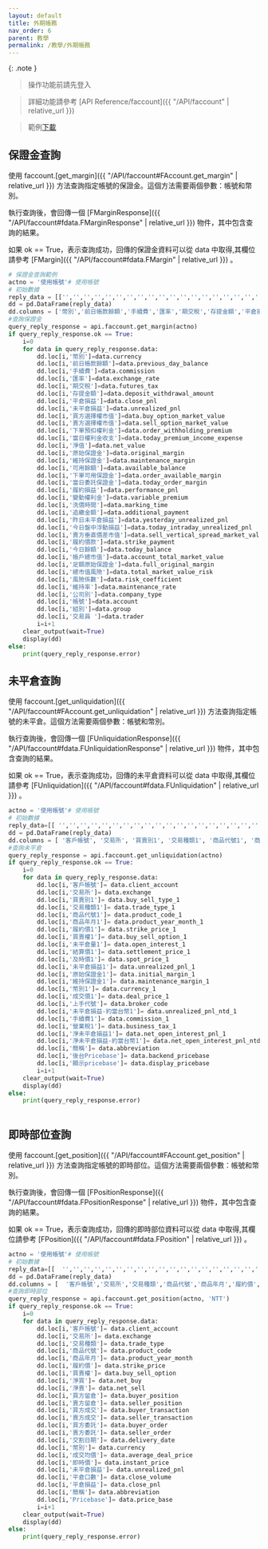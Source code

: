 ```yaml
---
layout: default
title: 外期帳務
nav_order: 6
parent: 教學
permalink: /教學/外期帳務
--- 
```

{: .note }
> 操作功能前請先登入

> 詳細功能請參考 [API Reference/faccount]({{ "/API/faccount" | relative_url }})

> 範例[下載](sample/外期帳務範例.ipynb)

## 保證金查詢
使用 faccount.[get_margin]({{ "/API/faccount#FAccount.get_margin" | relative_url }}) 方法查詢指定帳號的保證金。這個方法需要兩個參數：帳號和幣別。

執行查詢後，會回傳一個 [FMarginResponse]({{ "/API/faccount#fdata.FMarginResponse" | relative_url }}) 物件，其中包含查詢的結果。

如果 ok == True，表示查詢成功，回傳的保證金資料可以從  data 中取得,其欄位請參考 [FMargin]({{ "/API/faccount#fdata.FMargin" | relative_url }}) 。 


```python
# 保證金查詢範例
actno = '使用帳號'# 使用帳號
# 初始數據
reply_data = [['','','','','','','','','','','','','','','','','','','','','','','','','','','','','','','','','','','','']]
dd = pd.DataFrame(reply_data)
dd.columns = ['幣別','前日帳款餘額','手續費','匯率','期交稅','存提金額','平倉損益','未平倉損益','買方選擇權市值','賣方選擇權市值','下單預扣權利金','當日權利金收支','淨值','原始保證金','維持保證金','可用餘額','下單可用保證金','當日委託保證金','履約損益','變動權利金','洗價時間','追繳金額','昨日未平倉損益','今日盤中浮動損益','賣方垂直價差市值','履約價款','今日餘額','帳戶總市值','足額原始保證金','總市值風險','風險係數','維持率','公司別','帳號','組別','交易員']
#查詢保證金
query_reply_response = api.faccount.get_margin(actno)
if query_reply_response.ok == True:
    i=0
    for data in query_reply_response.data:   
        dd.loc[i,'幣別']=data.currency
        dd.loc[i,'前日帳款餘額']=data.previous_day_balance
        dd.loc[i,'手續費']=data.commission
        dd.loc[i,'匯率']=data.exchange_rate
        dd.loc[i,'期交稅']=data.futures_tax
        dd.loc[i,'存提金額']=data.deposit_withdrawal_amount
        dd.loc[i,'平倉損益']=data.close_pnl
        dd.loc[i,'未平倉損益']=data.unrealized_pnl
        dd.loc[i,'買方選擇權市值']=data.buy_option_market_value
        dd.loc[i,'賣方選擇權市值']=data.sell_option_market_value
        dd.loc[i,'下單預扣權利金']=data.order_withholding_premium
        dd.loc[i,'當日權利金收支']=data.today_premium_income_expense
        dd.loc[i,'淨值']=data.net_value
        dd.loc[i,'原始保證金']=data.original_margin
        dd.loc[i,'維持保證金']=data.maintenance_margin
        dd.loc[i,'可用餘額']=data.available_balance
        dd.loc[i,'下單可用保證金']=data.order_available_margin
        dd.loc[i,'當日委託保證金']=data.today_order_margin
        dd.loc[i,'履約損益']=data.performance_pnl
        dd.loc[i,'變動權利金']=data.variable_premium
        dd.loc[i,'洗價時間']=data.marking_time
        dd.loc[i,'追繳金額']=data.additional_payment
        dd.loc[i,'昨日未平倉損益']=data.yesterday_unrealized_pnl
        dd.loc[i,'今日盤中浮動損益']=data.today_intraday_unrealized_pnl
        dd.loc[i,'賣方垂直價差市值']=data.sell_vertical_spread_market_value
        dd.loc[i,'履約價款']=data.strike_payment
        dd.loc[i,'今日餘額']=data.today_balance
        dd.loc[i,'帳戶總市值']=data.account_total_market_value
        dd.loc[i,'足額原始保證金']=data.full_original_margin
        dd.loc[i,'總市值風險']=data.total_market_value_risk
        dd.loc[i,'風險係數']=data.risk_coefficient
        dd.loc[i,'維持率']=data.maintenance_rate
        dd.loc[i,'公司別']=data.company_type
        dd.loc[i,'帳號']=data.account
        dd.loc[i,'組別']=data.group
        dd.loc[i,'交易員 ']=data.trader 
        i=i+1 
    clear_output(wait=True)
    display(dd)
else:
    print(query_reply_response.error)

```
 

## 未平倉查詢
使用 faccount.[get_unliquidation]({{ "/API/faccount#FAccount.get_unliquidation" | relative_url }}) 方法查詢指定帳號的未平倉。這個方法需要兩個參數：帳號和幣別。

執行查詢後，會回傳一個 [FUnliquidationResponse]({{ "/API/faccount#fdata.FUnliquidationResponse" | relative_url }}) 物件，其中包含查詢的結果。

如果 ok == True，表示查詢成功，回傳的未平倉資料可以從  data 中取得,其欄位請參考 [FUnliquidation]({{ "/API/faccount#fdata.FUnliquidation" | relative_url }}) 。 


```python
actno = '使用帳號'# 使用帳號
# 初始數據
reply_data=[[ '','','','','','','','','','','','','','','','','','','','','','','','','']]
dd = pd.DataFrame(reply_data)
dd.columns = [ '客戶帳號', '交易所', '買賣別1', '交易種類1', '商品代號1', '商品年月1', '履約價1', '買賣權1', '未平倉量1', '結算價1', '及時價1', '未平倉損益1', '原始保證金1', '維持保證金1', '幣別1', '成交價1', '上手代號', '未平倉損益-約當台幣1', '手續費1', '營業稅1', '淨未平倉損益1', '淨未平倉損益-約當台幣1', '簡稱', '後台Pricebase', '顯示pricebase']
#查詢未平倉
query_reply_response = api.faccount.get_unliquidation(actno)
if query_reply_response.ok == True:
    i=0
    for data in query_reply_response.data:   
        dd.loc[i,'客戶帳號']= data.client_account
        dd.loc[i,'交易所']= data.exchange
        dd.loc[i,'買賣別1']= data.buy_sell_type_1
        dd.loc[i,'交易種類1']= data.trade_type_1
        dd.loc[i,'商品代號1']= data.product_code_1
        dd.loc[i,'商品年月1']= data.product_year_month_1
        dd.loc[i,'履約價1']= data.strike_price_1
        dd.loc[i,'買賣權1']= data.buy_sell_option_1
        dd.loc[i,'未平倉量1']= data.open_interest_1
        dd.loc[i,'結算價1']= data.settlement_price_1
        dd.loc[i,'及時價1']= data.spot_price_1
        dd.loc[i,'未平倉損益1']= data.unrealized_pnl_1
        dd.loc[i,'原始保證金1']= data.initial_margin_1
        dd.loc[i,'維持保證金1']= data.maintenance_margin_1
        dd.loc[i,'幣別1']= data.currency_1
        dd.loc[i,'成交價1']= data.deal_price_1
        dd.loc[i,'上手代號']= data.broker_code
        dd.loc[i,'未平倉損益-約當台幣1']= data.unrealized_pnl_ntd_1
        dd.loc[i,'手續費1']= data.commission_1
        dd.loc[i,'營業稅1']= data.business_tax_1
        dd.loc[i,'淨未平倉損益1']= data.net_open_interest_pnl_1
        dd.loc[i,'淨未平倉損益-約當台幣1']= data.net_open_interest_pnl_ntd_1 
        dd.loc[i,'簡稱']= data.abbreviation
        dd.loc[i,'後台Pricebase']= data.backend_pricebase
        dd.loc[i,'顯示pricebase']= data.display_pricebase
        i=i+1  
    clear_output(wait=True)
    display(dd)
else:
    print(query_reply_response.error) 



```

## 即時部位查詢
使用 faccount.[get_position]({{ "/API/faccount#FAccount.get_position" | relative_url }}) 方法查詢指定帳號的即時部位。這個方法需要兩個參數：帳號和幣別。

執行查詢後，會回傳一個 [FPositionResponse]({{ "/API/faccount#fdata.FPositionResponse" | relative_url }}) 物件，其中包含查詢的結果。

如果 ok == True，表示查詢成功，回傳的即時部位資料可以從  data 中取得,其欄位請參考 [FPosition]({{ "/API/faccount#fdata.FPosition" | relative_url }}) 。 

```python
actno = '使用帳號'# 使用帳號
# 初始數據
reply_data=[[  '','','','','','','','','','','','','','','','','','','','','','','','']]
dd = pd.DataFrame(reply_data)
dd.columns = [  '客戶帳號','交易所','交易種類','商品代號','商品年月','履約價','買賣權','淨買','淨賣','買方留倉','賣方留倉','買方成交','賣方成交','買方委託','賣方委託','交割日期','幣別','成交均價','即時價','未平倉損益','平倉口數','平倉損益','簡稱','Pricebase']
#查詢即時部位
query_reply_response = api.faccount.get_position(actno, 'NTT')
if query_reply_response.ok == True:
    i=0
    for data in query_reply_response.data:    
        dd.loc[i,'客戶帳號']= data.client_account
        dd.loc[i,'交易所']= data.exchange
        dd.loc[i,'交易種類']= data.trade_type
        dd.loc[i,'商品代號']= data.product_code
        dd.loc[i,'商品年月']= data.product_year_month
        dd.loc[i,'履約價']= data.strike_price
        dd.loc[i,'買賣權']= data.buy_sell_option
        dd.loc[i,'淨買']= data.net_buy
        dd.loc[i,'淨賣']= data.net_sell
        dd.loc[i,'買方留倉']= data.buyer_position
        dd.loc[i,'賣方留倉']= data.seller_position
        dd.loc[i,'買方成交']= data.buyer_transaction
        dd.loc[i,'賣方成交']= data.seller_transaction
        dd.loc[i,'買方委託']= data.buyer_order
        dd.loc[i,'賣方委託']= data.seller_order
        dd.loc[i,'交割日期']= data.delivery_date
        dd.loc[i,'幣別']= data.currency
        dd.loc[i,'成交均價']= data.average_deal_price
        dd.loc[i,'即時價']= data.instant_price
        dd.loc[i,'未平倉損益']= data.unrealized_pnl
        dd.loc[i,'平倉口數']= data.close_volume
        dd.loc[i,'平倉損益']= data.close_pnl 
        dd.loc[i,'簡稱']= data.abbreviation
        dd.loc[i,'Pricebase']= data.price_base 
        i=i+1  
    clear_output(wait=True)
    display(dd)
else:
    print(query_reply_response.error) 


```

 
